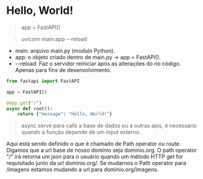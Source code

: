# Hello, World!

>  app = FastAPI()

>  uvicorn main:app --reload

- main: arquivo main.py (modulo Python).
- app: o objeto criado dentro de main.py -> app = FastAPI().
- --reload: Faz o servidor reiniciar após as alterações do no código. Apenas para fins de desenvolvimento.

```python
from fastapi import FastAPI

app = FastAPI()

@app.get("/")
async def root():
    return {"message": "Hello, World!"}
```

> async serve para calls a base de dados ou a outras apis,
> é necessário quando a função depende de um input externo.

Aqui está sendo definido o que é chamado de Path operator ou route. Digamos que a url base de nosso dominio seja dominio.org. O path operator "/" irá retorna um json para o usuário quando um método HTTP get for requisitado junto da url dominio.org/. Se mudarnos o Path operator para /imagens estamos mudando a url para dominio.org/imagens.
